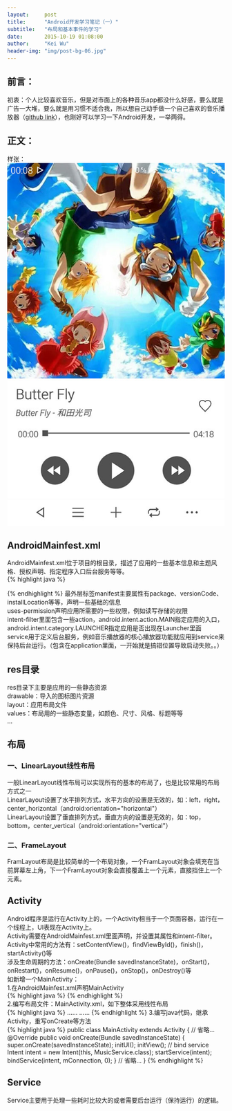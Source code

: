 ```yaml
---
layout:     post
title:      "Android开发学习笔记（一）"
subtitle:   "布局和基本事件的学习"
date:       2015-10-19 01:08:00
author:     "Kei Wu"
header-img: "img/post-bg-06.jpg"
---
```


## 前言：
初衷：个人比较喜欢音乐，但是对市面上的各种音乐app都没什么好感，要么就是广告一大堆，要么就是用习惯不适合我，所以想自己动手做一个自己喜欢的音乐播放器（[github link](https://github.com/scauwjh/kmusic)），也刚好可以学习一下Android开发，一举两得。  

## 正文： 
样张：
![](https://raw.githubusercontent.com/scauwjh/kmusic/master/sample/2015-10-18.jpg)  

## AndroidMainfest.xml
AndroidMainfest.xml位于项目的根目录，描述了应用的一些基本信息和主题风格、授权声明、指定程序入口后台服务等等。  
{% highlight java %}
<?xml version="1.0" encoding="utf-8"?>
<manifest xmlns:android="http://schemas.android.com/apk/res/android"
    package="me.keiwu.kmusic" >
    <uses-permission android:name="android.permission.WRITE_EXTERNAL_STORAGE" />
    <uses-permission android:name="android.permission.INTERNET" />
    <application
        android:allowBackup="true"
        android:icon="@mipmap/ic_launcher"
        android:label="@string/app_name"
        android:supportsRtl="true"
        android:theme="@style/materialTheme">
        <activity android:name=".activity.MainActivity" >
            <intent-filter>
                <action android:name="android.intent.action.MAIN" />
                <category android:name="android.intent.category.LAUNCHER" />
            </intent-filter>
        </activity>
        <service android:name=".service.MusicService"/>
    </application>
</manifest>
{% endhighlight %}
最外层标签manifest主要属性有package、versionCode、installLocation等等，声明一些基础的信息  
uses-permission声明应用所需要的一些权限，例如读写存储的权限  
intent-filter里面包含一些action，android.intent.action.MAIN指定应用的入口，android.intent.category.LAUNCHER指定应用是否出现在Launcher里面  
service用于定义后台服务，例如音乐播放器的核心播放器功能就应用到service来保持后台运行。（包含在application里面，一开始就是搞错位置导致启动失败。。）  

## res目录
res目录下主要是应用的一些静态资源  
drawable：导入的图标图片资源  
layout：应用布局文件  
values：布局用的一些静态变量，如颜色、尺寸、风格、标题等等  
...  

## 布局
### 一、LinearLayout线性布局
一般LinearLayout线性布局可以实现所有的基本的布局了，也是比较常用的布局方式之一  
LinearLayout设置了水平排列方式，水平方向的设置是无效的，如：left，right，center_horizontal（android:orientation="horizontal"）  
LinearLayout设置了垂直排列方式，垂直方向的设置是无效的，如：top，bottom，center_vertical（android:orientation="vertical"）  

### 二、FrameLayout
FramLayout布局是比较简单的一个布局对象，一个FramLayout对象会填充在当前屏幕左上角，下一个FramLayout对象会直接覆盖上一个元素，直接挡住上一个元素。  

## Activity
Android程序是运行在Activity上的，一个Activity相当于一个页面容器，运行在一个线程上，UI表现在Activity上。  
Activity需要在AndroidMainfest.xml里面声明，并设置其属性和intent-filter。  
Activity中常用的方法有：setContentView()，findViewById()，finish()，startActivity()等  
涉及生命周期的方法：onCreate(Bundle savedInstanceState)，onStart()，onRestart()，onResume()，onPause()，onStop()，onDestroy()等  
如新增一个MainActivity：  
1.在AndroidMainfest.xml声明MainActivity  
{% highlight java %}
<activity android:name=".activity.MainActivity" >
    <intent-filter>
        <action android:name="android.intent.action.MAIN" />
        <category android:name="android.intent.category.LAUNCHER" />
    </intent-filter>
</activity>
{% endhighlight %}  
2.编写布局文件：MainActivity.xml，如下整体采用线性布局  
{% highlight java %}
<LinearLayout xmlns:android="http://schemas.android.com/apk/res/android"
    android:layout_width="match_parent"
    android:layout_height="match_parent"
    android:orientation="vertical">
    ......
    ......
</LinearLayout>
{% endhighlight %}
3.编写java代码，继承Activity，重写onCreate等方法  
{% highlight java %}
public class MainActivity extends Activity {
    // 省略...
    @Override
    public void onCreate(Bundle savedInstanceState) {
        super.onCreate(savedInstanceState);
        initUI();
        initView();
        // bind service
        Intent intent = new Intent(this, MusicService.class);
        startService(intent);
        bindService(intent, mConnection, 0);
    }
    // 省略...
}
{% endhighlight %}  

## Service
Service主要用于处理一些耗时比较大的或者需要后台运行（保持运行）的逻辑。  
